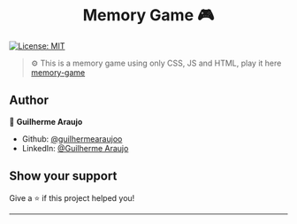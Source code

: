 <h1 align="center">Memory Game 🎮</h1>
<p>
  <a href="#" target="_blank">
    <img alt="License: MIT" src="https://img.shields.io/badge/License-MIT-yellow.svg" />
  </a>
</p>

> ⚙️ This is a memory game using only CSS, JS and HTML, play it here [memory-game]()

## Author

👤 **Guilherme Araujo**

* Github: [@guilhermearaujoo](https://github.com/guilhermearaujoo)
* LinkedIn: [@Guilherme Araujo](https://www.linkedin.com/in/guilherme-araujo-644b6419b/)

## Show your support

Give a ⭐️ if this project helped you!

***
